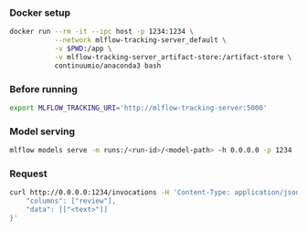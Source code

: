 
### Docker setup

```bash
docker run --rm -it --ipc host -p 1234:1234 \
           --network mlflow-tracking-server_default \
           -v $PWD:/app \
           -v mlflow-tracking-server_artifact-store:/artifact-store \
           continuumio/anaconda3 bash
```

### Before running

```bash
export MLFLOW_TRACKING_URI='http://mlflow-tracking-server:5000'
```

### Model serving

```bash
mlflow models serve -m runs:/<run-id>/<model-path> -h 0.0.0.0 -p 1234
```

### Request

```bash
curl http://0.0.0.0:1234/invocations -H 'Content-Type: application/json' -d '{
    "columns": ["review"],
    "data": [["<text>"]]
}'
```
